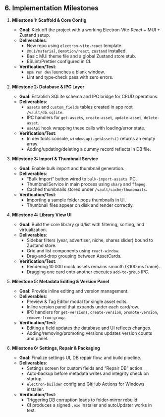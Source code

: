## 6. Implementation Milestones

1. **Milestone 1: Scaffold & Core Config**  
   - **Goal**: Kick off the project with a working Electron‑Vite‑React + MUI + Zustand setup.  
   - **Deliverables**:  
     - New repo using `electron-vite-react` template.  
     - `@mui/material`, `@emotion/react`, `zustand` installed.  
     - Basic MUI theme file and a global Zustand store stub.  
     - ESLint/Prettier configured in CI.  
   - **Verification/Test**:  
     - `npm run dev` launches a blank window.  
     - Lint and type‑check pass with zero errors.  

2. **Milestone 2: Database & IPC Layer**  
   - **Goal**: Establish SQLite schema and IPC bridge for CRUD operations.  
   - **Deliverables**:  
     - `assets` and `custom_fields` tables created in app root `/vault/db.sqlite`.  
     - IPC handlers for `get-assets`, `create-asset`, `update-asset`, `delete-asset`.  
     - `useApi` hook wrapping these calls with loading/error state.  
   - **Verification/Test**:  
     - In dev tools console, `window.api.getAssets()` returns an empty array.  
     - Adding/updating/deleting a dummy record reflects in DB file.  

3. **Milestone 3: Import & Thumbnail Service**  
   - **Goal**: Enable bulk import and thumbnail generation.  
   - **Deliverables**:  
     - “Bulk Import” button wired to `bulk-import-assets` IPC.  
     - ThumbnailService in main process using `sharp` and `ffmpeg`.  
     - Cached thumbnails stored under `/vault/cache/thumbnails`.  
   - **Verification/Test**:  
     - Importing a sample folder pops thumbnails in UI.  
     - Thumbnail files appear on disk and render correctly.  

4. **Milestone 4: Library View UI**  
   - **Goal**: Build the core library grid/list with filtering, sorting, and virtualization.  
   - **Deliverables**:  
     - Sidebar filters (year, advertiser, niche, shares slider) bound to Zustand store.  
     - Grid and list components using `react-window`.  
     - Drag‑and‑drop grouping between AssetCards.  
   - **Verification/Test**:  
     - Rendering 10 000 mock assets remains smooth (<100 ms frame).  
     - Dragging one card onto another executes `add-to-group` IPC.  

5. **Milestone 5: Metadata Editing & Version Panel**  
   - **Goal**: Provide inline editing and version management.  
   - **Deliverables**:  
     - Preview & Tag Editor modal for single asset edits.  
     - Inline version panel that expands under each card/row.  
     - IPC handlers for `get-versions`, `create-version`, `promote-version`, `remove-from-group`.  
   - **Verification/Test**:  
     - Editing a field updates the database and UI reflects changes.  
     - Adding/removing/promoting versions updates version counts and panel.  

6. **Milestone 6: Settings, Repair & Packaging**  
   - **Goal**: Finalize settings UI, DB repair flow, and build pipeline.  
   - **Deliverables**:  
     - Settings screen for custom fields and “Repair DB” action.  
     - Auto‑backup before metadata writes and integrity check on startup.  
     - `electron-builder` config and GitHub Actions for Windows installer.  
   - **Verification/Test**:  
     - Triggering DB corruption leads to folder‑mirror rebuild.  
     - CI produces a signed `.exe` installer and autoUpdater works in test.  
